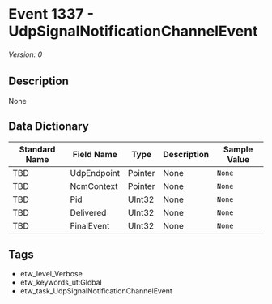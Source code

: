 # Event 1337 - UdpSignalNotificationChannelEvent
###### Version: 0

## Description
None

## Data Dictionary
|Standard Name|Field Name|Type|Description|Sample Value|
|---|---|---|---|---|
|TBD|UdpEndpoint|Pointer|None|`None`|
|TBD|NcmContext|Pointer|None|`None`|
|TBD|Pid|UInt32|None|`None`|
|TBD|Delivered|UInt32|None|`None`|
|TBD|FinalEvent|UInt32|None|`None`|

## Tags
* etw_level_Verbose
* etw_keywords_ut:Global
* etw_task_UdpSignalNotificationChannelEvent
